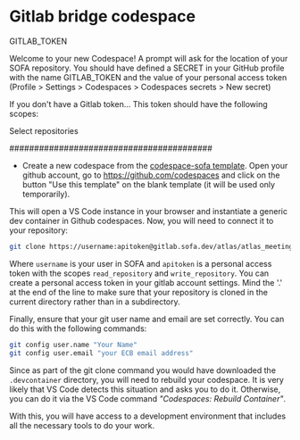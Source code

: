 # Gitlab bridge codespace
GITLAB_TOKEN

Welcome to your new Codespace! A prompt will ask for the location of your SOFA repository. You should have defined a SECRET in your GitHub profile with the name GITLAB_TOKEN and the value of your personal access token (Profile > Settings > Codespaces > Codespaces secrets > New secret) 

If you don't have a Gitlab token... This token should have the following scopes:

Select repositories





#########################################

- Create a new codespace from the [codespace-sofa template](). Open your github account, go to https://github.com/codespaces and click on the button "Use this template" on the blank template (it will be used only temporarily).

This will open a VS Code instance in your browser and instantiate a generic dev container in Github codespaces. Now, you will need to connect it to your repository:
```bash
git clone https://username:apitoken@gitlab.sofa.dev/atlas/atlas_meeting_generator.git .
```

Where `username` is your user in SOFA and `apitoken` is a personal access token with the scopes `read_repository` and `write_repository`. You can create a personal access token in your gitlab account settings. Mind the '.' at the end of the line to make sure that your repository is cloned in the current directory rather than in a subdirectory.

Finally, ensure that your git user name and email are set correctly. You can do this with the following commands:
```bash
git config user.name "Your Name"
git config user.email "your ECB email address"
```

Since as part of the git clone command you would have downloaded the `.devcontainer` directory, you will need to rebuild your codespace. It is very likely that VS Code detects this situation and asks you to do it. Otherwise, you can do it via the VS Code command *"Codespaces: Rebuild Container"*.

With this, you will have access to a development environment that includes all the necessary tools to do your work.